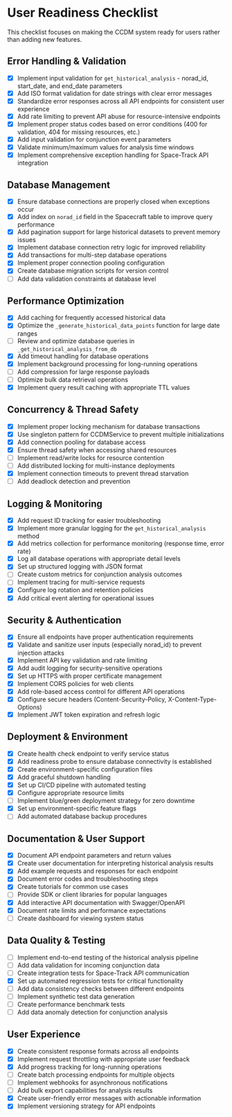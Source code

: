 # User Readiness Checklist

This checklist focuses on making the CCDM system ready for users rather than adding new features.

## Error Handling & Validation
- [x] Implement input validation for `get_historical_analysis` - norad_id, start_date, and end_date parameters
- [x] Add ISO format validation for date strings with clear error messages
- [x] Standardize error responses across all API endpoints for consistent user experience
- [x] Add rate limiting to prevent API abuse for resource-intensive endpoints
- [x] Implement proper status codes based on error conditions (400 for validation, 404 for missing resources, etc.)
- [x] Add input validation for conjunction event parameters
- [x] Validate minimum/maximum values for analysis time windows
- [x] Implement comprehensive exception handling for Space-Track API integration

## Database Management
- [x] Ensure database connections are properly closed when exceptions occur
- [x] Add index on `norad_id` field in the Spacecraft table to improve query performance
- [x] Add pagination support for large historical datasets to prevent memory issues
- [x] Implement database connection retry logic for improved reliability
- [x] Add transactions for multi-step database operations
- [x] Implement proper connection pooling configuration
- [x] Create database migration scripts for version control
- [ ] Add data validation constraints at database level

## Performance Optimization
- [x] Add caching for frequently accessed historical data
- [x] Optimize the `_generate_historical_data_points` function for large date ranges
- [ ] Review and optimize database queries in `_get_historical_analysis_from_db`
- [x] Add timeout handling for database operations
- [x] Implement background processing for long-running operations
- [ ] Add compression for large response payloads
- [ ] Optimize bulk data retrieval operations
- [x] Implement query result caching with appropriate TTL values

## Concurrency & Thread Safety
- [x] Implement proper locking mechanism for database transactions
- [x] Use singleton pattern for CCDMService to prevent multiple initializations
- [x] Add connection pooling for database access
- [x] Ensure thread safety when accessing shared resources
- [ ] Implement read/write locks for resource contention
- [ ] Add distributed locking for multi-instance deployments
- [x] Implement connection timeouts to prevent thread starvation
- [ ] Add deadlock detection and prevention

## Logging & Monitoring
- [x] Add request ID tracking for easier troubleshooting
- [x] Implement more granular logging for the `get_historical_analysis` method
- [x] Add metrics collection for performance monitoring (response time, error rate)
- [x] Log all database operations with appropriate detail levels
- [x] Set up structured logging with JSON format
- [ ] Create custom metrics for conjunction analysis outcomes
- [ ] Implement tracing for multi-service requests
- [x] Configure log rotation and retention policies
- [x] Add critical event alerting for operational issues

## Security & Authentication
- [x] Ensure all endpoints have proper authentication requirements
- [x] Validate and sanitize user inputs (especially norad_id) to prevent injection attacks
- [x] Implement API key validation and rate limiting
- [x] Add audit logging for security-sensitive operations
- [x] Set up HTTPS with proper certificate management
- [x] Implement CORS policies for web clients
- [x] Add role-based access control for different API operations
- [x] Configure secure headers (Content-Security-Policy, X-Content-Type-Options)
- [x] Implement JWT token expiration and refresh logic

## Deployment & Environment
- [x] Create health check endpoint to verify service status
- [x] Add readiness probe to ensure database connectivity is established
- [x] Create environment-specific configuration files
- [x] Add graceful shutdown handling
- [x] Set up CI/CD pipeline with automated testing
- [x] Configure appropriate resource limits
- [ ] Implement blue/green deployment strategy for zero downtime
- [x] Set up environment-specific feature flags
- [ ] Add automated database backup procedures

## Documentation & User Support
- [x] Document API endpoint parameters and return values
- [x] Create user documentation for interpreting historical analysis results
- [x] Add example requests and responses for each endpoint
- [x] Document error codes and troubleshooting steps
- [x] Create tutorials for common use cases
- [ ] Provide SDK or client libraries for popular languages
- [x] Add interactive API documentation with Swagger/OpenAPI
- [x] Document rate limits and performance expectations
- [ ] Create dashboard for viewing system status

## Data Quality & Testing
- [ ] Implement end-to-end testing of the historical analysis pipeline
- [ ] Add data validation for incoming conjunction data
- [ ] Create integration tests for Space-Track API communication
- [x] Set up automated regression tests for critical functionality
- [ ] Add data consistency checks between different endpoints
- [ ] Implement synthetic test data generation
- [ ] Create performance benchmark tests
- [ ] Add data anomaly detection for conjunction analysis

## User Experience
- [x] Create consistent response formats across all endpoints
- [x] Implement request throttling with appropriate user feedback
- [x] Add progress tracking for long-running operations
- [ ] Create batch processing endpoints for multiple objects
- [ ] Implement webhooks for asynchronous notifications
- [ ] Add bulk export capabilities for analysis results
- [x] Create user-friendly error messages with actionable information
- [x] Implement versioning strategy for API endpoints 